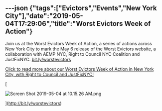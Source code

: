 ---json
{"tags":["Evictors","Events","New York City"],"date":"2019-05-04T17:29:06","title":"Worst Evictors Week of Action"}
---

Join us at the Worst Evictors Week of Action, a series of actions across New York City to mark the May 6 release of the Worst Evictors website, a collaboration with AEMP NYC, Right to Council NYC Coalition and JustFixNYC. [bit.ly/worstevictors](http://bit.ly/worstevictors)

[Click to read more about our Worst Evictors Week of Action in New York City, with Right to Council and JustFixNYC!](http://bit.ly/worstevictors)

[

![Screen Shot 2019-05-04 at 10.15.26 AM.png](https://images.squarespace-cdn.com/content/v1/52b7d7a6e4b0b3e376ac8ea2/1556990768191-60F2JNIUNATD4KJSVLS4/ke17ZwdGBToddI8pDm48kKPw8PUjscX5ocLsQ-eVO0pZw-zPPgdn4jUwVcJE1ZvWQUxwkmyExglNqGp0IvTJZUJFbgE-7XRK3dMEBRBhUpxyBcDT1HPCcVOme0Lwsr6Tn-qyKv7ikLiUJVTIQYEXRqO7VbJSYyfQvrfWzmskp8k/Screen+Shot+2019-05-04+at+10.15.26+AM.png)

](http://bit.ly/worstevictors)